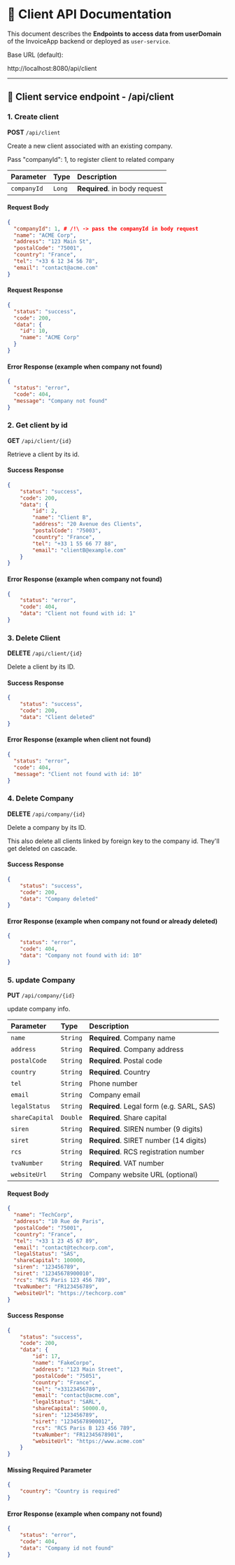 # 📌 Client API Documentation

This document describes the **Endpoints to access data from userDomain** of the InvoiceApp backend or deployed as `user-service`.  


Base URL (default):  

http://localhost:8080/api/client


---

## 🔹 Client service endpoint - /api/client

### 1. **Create client**

**POST** `/api/client`

Create a new client associated with an existing company.

Pass "companyId": 1, to register client to related company

| Parameter | Type   | Description                       |
| :-------- | :-------| :-------------------------------- |
|`companyId`| `Long` | **Required**.  in body request |

#### Request Body
```json
{
  "companyId": 1, # /!\ -> pass the companyId in body request
  "name": "ACME Corp",
  "address": "123 Main St",
  "postalCode": "75001",
  "country": "France",
  "tel": "+33 6 12 34 56 78",
  "email": "contact@acme.com"
}
```

#### Request Response
```json
{
  "status": "success",
  "code": 200,
  "data": {
    "id": 10,
    "name": "ACME Corp"
  }
}
```

#### Error Response (example when company not found)
```json
{
  "status": "error",
  "code": 404,
  "message": "Company not found"
}
```

### 2. **Get client by id**


**GET** `/api/client/{id}`

Retrieve a client by its id.


#### Success Response
```json
{
    "status": "success",
    "code": 200,
    "data": {
        "id": 2,
        "name": "Client B",
        "address": "20 Avenue des Clients",
        "postalCode": "75003",
        "country": "France",
        "tel": "+33 1 55 66 77 88",
        "email": "clientB@example.com"
    }
}
```

#### Error Response (example when company not found)
```json
{
    "status": "error",
    "code": 404,
    "data": "Client not found with id: 1"
}
```



### 3. **Delete Client**

**DELETE** `/api/client/{id}`

Delete a client by its ID.


#### Success Response

```json
{
    "status": "success",
    "code": 200,
    "data": "Client deleted"
}
```

#### Error Response (example when client not found)
```json
{
  "status": "error",
  "code": 404,
  "message": "Client not found with id: 10"
}
```

### 4. **Delete Company**

**DELETE** `/api/company/{id}`

Delete a company by its ID.

This also delete all clients linked by foreign key to the company id. They'll get deleted on cascade.

#### Success Response
```json
{
    "status": "success",
    "code": 200,
    "data": "Company deleted"
}
```

#### Error Response (example when company not found or already deleted)
```json
{
    "status": "error",
    "code": 404,
    "data": "Company not found with id: 10"
}
```

### 5. **update Company**

**PUT** `/api/company/{id}`

update company info. 

| Parameter      | Type     | Description                               |
| :------------- | :------- | :---------------------------------------- |
| `name`         | `String` | **Required**. Company name                |
| `address`      | `String` | **Required**. Company address             |
| `postalCode`   | `String` | **Required**. Postal code                 |
| `country`      | `String` | **Required**. Country                     |
| `tel`          | `String` | Phone number                              |
| `email`        | `String` | Company email                             |
| `legalStatus`  | `String` | **Required**. Legal form (e.g. SARL, SAS) |
| `shareCapital` | `Double` | **Required**. Share capital               |
| `siren`        | `String` | **Required**. SIREN number (9 digits)     |
| `siret`        | `String` | **Required**. SIRET number (14 digits)    |
| `rcs`          | `String` | **Required**. RCS registration number     |
| `tvaNumber`    | `String` | **Required**. VAT number                  |
| `websiteUrl`   | `String` | Company website URL (optional)            |

#### Request Body
```json
{
  "name": "TechCorp",
  "address": "10 Rue de Paris",
  "postalCode": "75001",
  "country": "France",
  "tel": "+33 1 23 45 67 89",
  "email": "contact@techcorp.com",
  "legalStatus": "SAS",
  "shareCapital": 100000,
  "siren": "123456789",
  "siret": "12345678900010",
  "rcs": "RCS Paris 123 456 789",
  "tvaNumber": "FR123456789",
  "websiteUrl": "https://techcorp.com"
}
```

#### Success Response
```json
{
    "status": "success",
    "code": 200,
    "data": {
        "id": 17,
        "name": "FakeCorpo",
        "address": "123 Main Street",
        "postalCode": "75051",
        "country": "France",
        "tel": "+33123456789",
        "email": "contact@acme.com",
        "legalStatus": "SARL",
        "shareCapital": 50000.0,
        "siren": "123456789",
        "siret": "12345678900012",
        "rcs": "RCS Paris B 123 456 789",
        "tvaNumber": "FR12345678901",
        "websiteUrl": "https://www.acme.com"
    }
}
```

#### Missing Required Parameter
```json
{
    "country": "Country is required"
}
```

#### Error Response (example when company not found)
```json
{
    "status": "error",
    "code": 404,
    "data": "Company id not found"
}
```
